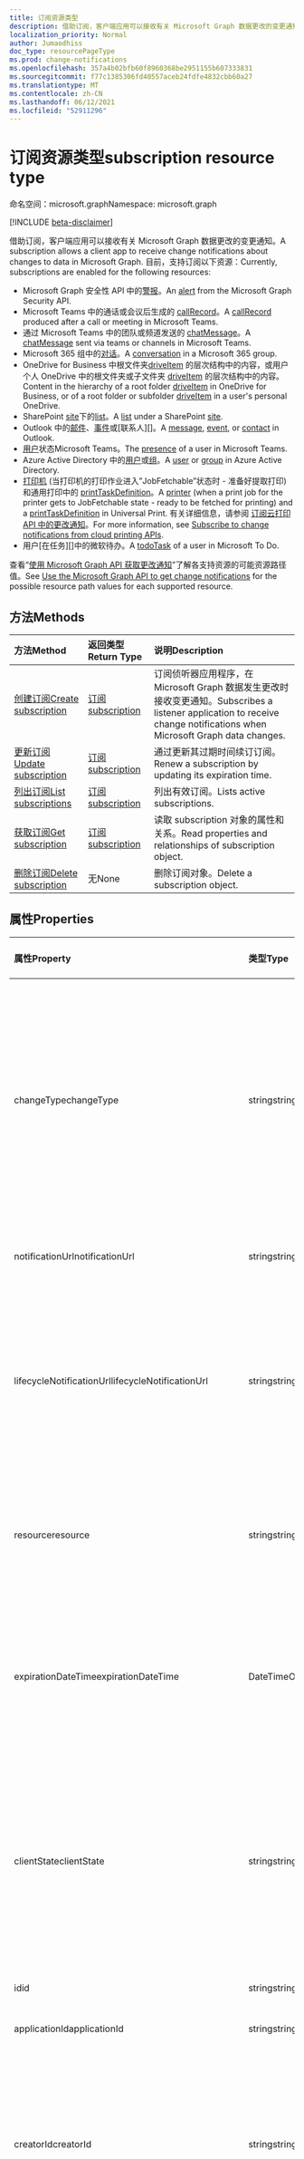 ```yaml
---
title: 订阅资源类型
description: 借助订阅，客户端应用可以接收有关 Microsoft Graph 数据更改的变更通知。 目前，支持订阅以下资源：
localization_priority: Normal
author: Jumaodhiss
doc_type: resourcePageType
ms.prod: change-notifications
ms.openlocfilehash: 357a4b02bfb60f8960368be2951155b607333831
ms.sourcegitcommit: f77c1385306fd40557aceb24fdfe4832cbb60a27
ms.translationtype: MT
ms.contentlocale: zh-CN
ms.lasthandoff: 06/12/2021
ms.locfileid: "52911296"
---
```

# <a name="subscription-resource-type"></a><span data-ttu-id="94b8b-104">订阅资源类型</span><span class="sxs-lookup"><span data-stu-id="94b8b-104">subscription resource type</span></span>

<span data-ttu-id="94b8b-105">命名空间：microsoft.graph</span><span class="sxs-lookup"><span data-stu-id="94b8b-105">Namespace: microsoft.graph</span></span>

[!INCLUDE [beta-disclaimer](../../includes/beta-disclaimer.md)]

<span data-ttu-id="94b8b-106">借助订阅，客户端应用可以接收有关 Microsoft Graph 数据更改的变更通知。</span><span class="sxs-lookup"><span data-stu-id="94b8b-106">A subscription allows a client app to receive change notifications about changes to data in Microsoft Graph.</span></span> <span data-ttu-id="94b8b-107">目前，支持订阅以下资源：</span><span class="sxs-lookup"><span data-stu-id="94b8b-107">Currently, subscriptions are enabled for the following resources:</span></span>

- <span data-ttu-id="94b8b-108">Microsoft Graph 安全性 API 中的[警报][]。</span><span class="sxs-lookup"><span data-stu-id="94b8b-108">An [alert][] from the Microsoft Graph Security API.</span></span>
- <span data-ttu-id="94b8b-109">Microsoft Teams 中的通话或会议后生成的 [callRecord][]。</span><span class="sxs-lookup"><span data-stu-id="94b8b-109">A [callRecord][] produced after a call or meeting in Microsoft Teams.</span></span>
- <span data-ttu-id="94b8b-110">通过 Microsoft Teams 中的团队或频道发送的 [chatMessage][]。</span><span class="sxs-lookup"><span data-stu-id="94b8b-110">A [chatMessage][] sent via teams or channels in Microsoft Teams.</span></span>
- <span data-ttu-id="94b8b-111">Microsoft 365 组中的[对话][]。</span><span class="sxs-lookup"><span data-stu-id="94b8b-111">A [conversation][] in a Microsoft 365 group.</span></span>
- <span data-ttu-id="94b8b-112">OneDrive for Business 中根文件夹[driveItem][] 的层次结构中的内容，或用户个人 OneDrive 中的根文件夹或子文件夹 [driveItem][] 的层次结构中的内容。</span><span class="sxs-lookup"><span data-stu-id="94b8b-112">Content in the hierarchy of a root folder [driveItem][] in OneDrive for Business, or of a root folder or subfolder [driveItem][] in a user's personal OneDrive.</span></span>
- <span data-ttu-id="94b8b-113">SharePoint [site][]下的[list][]。</span><span class="sxs-lookup"><span data-stu-id="94b8b-113">A [list][] under a SharePoint [site][].</span></span>
- <span data-ttu-id="94b8b-114">Outlook 中的[邮件][]、[事件][]或[联系人][]。</span><span class="sxs-lookup"><span data-stu-id="94b8b-114">A [message][], [event][], or [contact][] in Outlook.</span></span>
- <span data-ttu-id="94b8b-115">[用户][]状态Microsoft Teams。</span><span class="sxs-lookup"><span data-stu-id="94b8b-115">The [presence][] of a user in Microsoft Teams.</span></span>
- <span data-ttu-id="94b8b-116">Azure Active Directory 中的[用户][]或[组][]。</span><span class="sxs-lookup"><span data-stu-id="94b8b-116">A [user][] or [group][] in Azure Active Directory.</span></span>
- <span data-ttu-id="94b8b-117">[打印机][] (当打印机的打印作业进入”JobFetchable”状态时 - 准备好提取打印) 和通用打印中的 [printTaskDefinition][]。</span><span class="sxs-lookup"><span data-stu-id="94b8b-117">A [printer][] (when a print job for the printer gets to JobFetchable state - ready to be fetched for printing) and a [printTaskDefinition][] in Universal Print.</span></span> <span data-ttu-id="94b8b-118">有关详细信息，请参阅 [订阅云打印 API 中的更改通知](/graph/universal-print-webhook-notifications)。</span><span class="sxs-lookup"><span data-stu-id="94b8b-118">For more information, see [Subscribe to change notifications from cloud printing APIs](/graph/universal-print-webhook-notifications).</span></span>
- <span data-ttu-id="94b8b-119">用户[在任务][]中的微软待办。</span><span class="sxs-lookup"><span data-stu-id="94b8b-119">A [todoTask][] of a user in Microsoft To Do.</span></span>

<span data-ttu-id="94b8b-120">查看“[使用 Microsoft Graph API 获取更改通知](webhooks.md)”了解各支持资源的可能资源路径值。</span><span class="sxs-lookup"><span data-stu-id="94b8b-120">See [Use the Microsoft Graph API to get change notifications](webhooks.md) for the possible resource path values for each supported resource.</span></span>

## <a name="methods"></a><span data-ttu-id="94b8b-121">方法</span><span class="sxs-lookup"><span data-stu-id="94b8b-121">Methods</span></span>

| <span data-ttu-id="94b8b-122">方法</span><span class="sxs-lookup"><span data-stu-id="94b8b-122">Method</span></span> | <span data-ttu-id="94b8b-123">返回类型</span><span class="sxs-lookup"><span data-stu-id="94b8b-123">Return Type</span></span> | <span data-ttu-id="94b8b-124">说明</span><span class="sxs-lookup"><span data-stu-id="94b8b-124">Description</span></span> |
|:-------|:------------|:------------|
| [<span data-ttu-id="94b8b-125">创建订阅</span><span class="sxs-lookup"><span data-stu-id="94b8b-125">Create subscription</span></span>](../api/subscription-post-subscriptions.md) | [<span data-ttu-id="94b8b-126">订阅</span><span class="sxs-lookup"><span data-stu-id="94b8b-126">subscription</span></span>](subscription.md) | <span data-ttu-id="94b8b-127">订阅侦听器应用程序，在 Microsoft Graph 数据发生更改时接收变更通知。</span><span class="sxs-lookup"><span data-stu-id="94b8b-127">Subscribes a listener application to receive change notifications when Microsoft Graph data changes.</span></span> |
| [<span data-ttu-id="94b8b-128">更新订阅</span><span class="sxs-lookup"><span data-stu-id="94b8b-128">Update subscription</span></span>](../api/subscription-update.md) | [<span data-ttu-id="94b8b-129">订阅</span><span class="sxs-lookup"><span data-stu-id="94b8b-129">subscription</span></span>](subscription.md) | <span data-ttu-id="94b8b-130">通过更新其过期时间续订订阅。</span><span class="sxs-lookup"><span data-stu-id="94b8b-130">Renew a subscription by updating its expiration time.</span></span> |
| [<span data-ttu-id="94b8b-131">列出订阅</span><span class="sxs-lookup"><span data-stu-id="94b8b-131">List subscriptions</span></span>](../api/subscription-list.md) | [<span data-ttu-id="94b8b-132">订阅</span><span class="sxs-lookup"><span data-stu-id="94b8b-132">subscription</span></span>](subscription.md) | <span data-ttu-id="94b8b-133">列出有效订阅。</span><span class="sxs-lookup"><span data-stu-id="94b8b-133">Lists active subscriptions.</span></span> |
| [<span data-ttu-id="94b8b-134">获取订阅</span><span class="sxs-lookup"><span data-stu-id="94b8b-134">Get subscription</span></span>](../api/subscription-get.md) | [<span data-ttu-id="94b8b-135">订阅</span><span class="sxs-lookup"><span data-stu-id="94b8b-135">subscription</span></span>](subscription.md) | <span data-ttu-id="94b8b-136">读取 subscription 对象的属性和关系。</span><span class="sxs-lookup"><span data-stu-id="94b8b-136">Read properties and relationships of subscription object.</span></span> |
| [<span data-ttu-id="94b8b-137">删除订阅</span><span class="sxs-lookup"><span data-stu-id="94b8b-137">Delete subscription</span></span>](../api/subscription-delete.md) | <span data-ttu-id="94b8b-138">无</span><span class="sxs-lookup"><span data-stu-id="94b8b-138">None</span></span> | <span data-ttu-id="94b8b-139">删除订阅对象。</span><span class="sxs-lookup"><span data-stu-id="94b8b-139">Delete a subscription object.</span></span> |

## <a name="properties"></a><span data-ttu-id="94b8b-140">属性</span><span class="sxs-lookup"><span data-stu-id="94b8b-140">Properties</span></span>

| <span data-ttu-id="94b8b-141">属性</span><span class="sxs-lookup"><span data-stu-id="94b8b-141">Property</span></span> | <span data-ttu-id="94b8b-142">类型</span><span class="sxs-lookup"><span data-stu-id="94b8b-142">Type</span></span> | <span data-ttu-id="94b8b-143">说明</span><span class="sxs-lookup"><span data-stu-id="94b8b-143">Description</span></span> | <span data-ttu-id="94b8b-144">支持的资源</span><span class="sxs-lookup"><span data-stu-id="94b8b-144">Supported Resources</span></span> |
|:---------|:-----|:------------|:--------------|
| <span data-ttu-id="94b8b-145">changeType</span><span class="sxs-lookup"><span data-stu-id="94b8b-145">changeType</span></span> | <span data-ttu-id="94b8b-146">string</span><span class="sxs-lookup"><span data-stu-id="94b8b-146">string</span></span> | <span data-ttu-id="94b8b-147">指示订阅资源中将引发变更通知的更改类型。</span><span class="sxs-lookup"><span data-stu-id="94b8b-147">Indicates the type of change in the subscribed resource that will raise a change notification.</span></span> <span data-ttu-id="94b8b-148">支持的值是：`created`、`updated`、`deleted`。</span><span class="sxs-lookup"><span data-stu-id="94b8b-148">The supported values are: `created`, `updated`, `deleted`.</span></span> <span data-ttu-id="94b8b-149">可以使用以逗号分隔的列表组合多个值。</span><span class="sxs-lookup"><span data-stu-id="94b8b-149">Multiple values can be combined using a comma-separated list.</span></span> <span data-ttu-id="94b8b-150">必填。</span><span class="sxs-lookup"><span data-stu-id="94b8b-150">Required.</span></span> <br><br><span data-ttu-id="94b8b-151">注意：驱动器根项和列表变更通知仅支持 `updated` changeType。</span><span class="sxs-lookup"><span data-stu-id="94b8b-151">Note: Drive root item and list change notifications support only the `updated` changeType.</span></span> <span data-ttu-id="94b8b-152">用户和组的变更通知支持 `updated` 和 `deleted` changeType。</span><span class="sxs-lookup"><span data-stu-id="94b8b-152">User and group change notifications support `updated` and `deleted` changeType.</span></span> | <span data-ttu-id="94b8b-153">全部</span><span class="sxs-lookup"><span data-stu-id="94b8b-153">All</span></span> |
| <span data-ttu-id="94b8b-154">notificationUrl</span><span class="sxs-lookup"><span data-stu-id="94b8b-154">notificationUrl</span></span> | <span data-ttu-id="94b8b-155">string</span><span class="sxs-lookup"><span data-stu-id="94b8b-155">string</span></span> | <span data-ttu-id="94b8b-156">接收更改通知的终结点的 URL。</span><span class="sxs-lookup"><span data-stu-id="94b8b-156">The URL of the endpoint that receives the change notifications.</span></span> <span data-ttu-id="94b8b-157">该 URL 必须使用 HTTPS 协议。</span><span class="sxs-lookup"><span data-stu-id="94b8b-157">This URL must make use of the HTTPS protocol.</span></span> <span data-ttu-id="94b8b-158">必填。</span><span class="sxs-lookup"><span data-stu-id="94b8b-158">Required.</span></span> | <span data-ttu-id="94b8b-159">全部</span><span class="sxs-lookup"><span data-stu-id="94b8b-159">All</span></span> |
| <span data-ttu-id="94b8b-160">lifecycleNotificationUrl</span><span class="sxs-lookup"><span data-stu-id="94b8b-160">lifecycleNotificationUrl</span></span> | <span data-ttu-id="94b8b-161">string</span><span class="sxs-lookup"><span data-stu-id="94b8b-161">string</span></span> | <span data-ttu-id="94b8b-162">接收生命周期通知（包括 `subscriptionRemoved` 和 `missed` 通知）的终结点的 URL。</span><span class="sxs-lookup"><span data-stu-id="94b8b-162">The URL of the endpoint that receives lifecycle notifications, including `subscriptionRemoved` and `missed` notifications.</span></span> <span data-ttu-id="94b8b-163">该 URL 必须使用 HTTPS 协议。</span><span class="sxs-lookup"><span data-stu-id="94b8b-163">This URL must make use of the HTTPS protocol.</span></span> <span data-ttu-id="94b8b-164">可选。</span><span class="sxs-lookup"><span data-stu-id="94b8b-164">Optional.</span></span> <br><br><span data-ttu-id="94b8b-165">[阅读](/graph/webhooks-lifecycle)有关 Outlook 资源如何使用生命周期通知的详细信息。</span><span class="sxs-lookup"><span data-stu-id="94b8b-165">[Read more](/graph/webhooks-lifecycle) about how Outlook resources use lifecycle notifications.</span></span> | <span data-ttu-id="94b8b-166">全部</span><span class="sxs-lookup"><span data-stu-id="94b8b-166">All</span></span> |
| <span data-ttu-id="94b8b-167">resource</span><span class="sxs-lookup"><span data-stu-id="94b8b-167">resource</span></span> | <span data-ttu-id="94b8b-168">string</span><span class="sxs-lookup"><span data-stu-id="94b8b-168">string</span></span> | <span data-ttu-id="94b8b-169">指定要被监视以进行更改的资源。</span><span class="sxs-lookup"><span data-stu-id="94b8b-169">Specifies the resource that will be monitored for changes.</span></span> <span data-ttu-id="94b8b-170">不包含的基 URL (`https://graph.microsoft.com/beta/`)。</span><span class="sxs-lookup"><span data-stu-id="94b8b-170">Do not include the base URL (`https://graph.microsoft.com/beta/`).</span></span> <span data-ttu-id="94b8b-171">查看各支持资源的可能资源路径[值](webhooks.md)。</span><span class="sxs-lookup"><span data-stu-id="94b8b-171">See the possible resource path [values](webhooks.md) for each supported resource.</span></span> <span data-ttu-id="94b8b-172">必填。</span><span class="sxs-lookup"><span data-stu-id="94b8b-172">Required.</span></span> | <span data-ttu-id="94b8b-173">全部</span><span class="sxs-lookup"><span data-stu-id="94b8b-173">All</span></span> |
| <span data-ttu-id="94b8b-174">expirationDateTime</span><span class="sxs-lookup"><span data-stu-id="94b8b-174">expirationDateTime</span></span> | <span data-ttu-id="94b8b-175">DateTimeOffset</span><span class="sxs-lookup"><span data-stu-id="94b8b-175">DateTimeOffset</span></span> | <span data-ttu-id="94b8b-176">指定 webhook 订阅过期的日期和时间。</span><span class="sxs-lookup"><span data-stu-id="94b8b-176">Specifies the date and time when the webhook subscription expires.</span></span> <span data-ttu-id="94b8b-177">时间为 UTC 时间，可以是距离订阅创建的一段时间（因订阅资源不同而异）。</span><span class="sxs-lookup"><span data-stu-id="94b8b-177">The time is in UTC, and can be an amount of time from subscription creation that varies for the resource subscribed to.</span></span>  <span data-ttu-id="94b8b-178">请参阅下表，了解支持的最长订阅有效期。</span><span class="sxs-lookup"><span data-stu-id="94b8b-178">See the table below for maximum supported subscription length of time.</span></span> <span data-ttu-id="94b8b-179">必填。</span><span class="sxs-lookup"><span data-stu-id="94b8b-179">Required.</span></span> | <span data-ttu-id="94b8b-180">全部</span><span class="sxs-lookup"><span data-stu-id="94b8b-180">All</span></span> |
| <span data-ttu-id="94b8b-181">clientState</span><span class="sxs-lookup"><span data-stu-id="94b8b-181">clientState</span></span> | <span data-ttu-id="94b8b-182">string</span><span class="sxs-lookup"><span data-stu-id="94b8b-182">string</span></span> | <span data-ttu-id="94b8b-183">指定服务在每个更改通知中发送的 **clientState** 属性的值。</span><span class="sxs-lookup"><span data-stu-id="94b8b-183">Specifies the value of the **clientState** property sent by the service in each change notification.</span></span> <span data-ttu-id="94b8b-184">最大长度为 255 个字符。</span><span class="sxs-lookup"><span data-stu-id="94b8b-184">The maximum length is 255 characters.</span></span> <span data-ttu-id="94b8b-185">通过比较与订阅一起发送的 **clientState** 属性的值与每个更改通知一起收到的 **clientState** 属性的值，客户端可以检查更改通知是否来自服务。</span><span class="sxs-lookup"><span data-stu-id="94b8b-185">The client can check that the change notification came from the service by comparing the value of the **clientState** property sent with the subscription with the value of the **clientState** property received with each change notification.</span></span> <span data-ttu-id="94b8b-186">可选。</span><span class="sxs-lookup"><span data-stu-id="94b8b-186">Optional.</span></span> | <span data-ttu-id="94b8b-187">全部</span><span class="sxs-lookup"><span data-stu-id="94b8b-187">All</span></span> |
| <span data-ttu-id="94b8b-188">id</span><span class="sxs-lookup"><span data-stu-id="94b8b-188">id</span></span> | <span data-ttu-id="94b8b-189">string</span><span class="sxs-lookup"><span data-stu-id="94b8b-189">string</span></span> | <span data-ttu-id="94b8b-p111">订阅的唯一标识符。只读。</span><span class="sxs-lookup"><span data-stu-id="94b8b-p111">Unique identifier for the subscription. Read-only.</span></span> | <span data-ttu-id="94b8b-192">全部</span><span class="sxs-lookup"><span data-stu-id="94b8b-192">All</span></span> |
| <span data-ttu-id="94b8b-193">applicationId</span><span class="sxs-lookup"><span data-stu-id="94b8b-193">applicationId</span></span> | <span data-ttu-id="94b8b-194">string</span><span class="sxs-lookup"><span data-stu-id="94b8b-194">string</span></span> | <span data-ttu-id="94b8b-p112">用于创建订阅的应用程序的标识符。 只读。</span><span class="sxs-lookup"><span data-stu-id="94b8b-p112">Identifier of the application used to create the subscription. Read-only.</span></span> | <span data-ttu-id="94b8b-197">全部</span><span class="sxs-lookup"><span data-stu-id="94b8b-197">All</span></span> |
| <span data-ttu-id="94b8b-198">creatorId</span><span class="sxs-lookup"><span data-stu-id="94b8b-198">creatorId</span></span> | <span data-ttu-id="94b8b-199">string</span><span class="sxs-lookup"><span data-stu-id="94b8b-199">string</span></span> | <span data-ttu-id="94b8b-200">已创建订阅的用户或服务主体的标识符。</span><span class="sxs-lookup"><span data-stu-id="94b8b-200">Identifier of the user or service principal that created the subscription.</span></span> <span data-ttu-id="94b8b-201">如果应用使用委派权限创建订阅，则此字段包含代表应用调用的登录用户的 ID。</span><span class="sxs-lookup"><span data-stu-id="94b8b-201">If the app used delegated permissions to create the subscription, this field contains the ID of the signed-in user the app called on behalf of.</span></span> <span data-ttu-id="94b8b-202">如果应用程序使用应用程序权限，则此字段包含与应用程序对应的服务主体的 ID。</span><span class="sxs-lookup"><span data-stu-id="94b8b-202">If the app used application permissions, this field contains the ID of the service principal corresponding to the app.</span></span> <span data-ttu-id="94b8b-203">只读。</span><span class="sxs-lookup"><span data-stu-id="94b8b-203">Read-only.</span></span> | <span data-ttu-id="94b8b-204">全部</span><span class="sxs-lookup"><span data-stu-id="94b8b-204">All</span></span> |
| <span data-ttu-id="94b8b-205">includeResourceData</span><span class="sxs-lookup"><span data-stu-id="94b8b-205">includeResourceData</span></span> | <span data-ttu-id="94b8b-206">布尔值</span><span class="sxs-lookup"><span data-stu-id="94b8b-206">Boolean</span></span> | <span data-ttu-id="94b8b-207">设置为 `true` 时，更改通知[包括资源数据](/graph/webhooks-with-resource-data)（例如聊天消息的内容）。</span><span class="sxs-lookup"><span data-stu-id="94b8b-207">When set to `true`, change notifications [include resource data](/graph/webhooks-with-resource-data) (such as content of a chat message).</span></span> <span data-ttu-id="94b8b-208">可选。</span><span class="sxs-lookup"><span data-stu-id="94b8b-208">Optional.</span></span> | <span data-ttu-id="94b8b-209">全部</span><span class="sxs-lookup"><span data-stu-id="94b8b-209">All</span></span> |
| <span data-ttu-id="94b8b-210">encryptionCertificate</span><span class="sxs-lookup"><span data-stu-id="94b8b-210">encryptionCertificate</span></span> | <span data-ttu-id="94b8b-211">string</span><span class="sxs-lookup"><span data-stu-id="94b8b-211">string</span></span> | <span data-ttu-id="94b8b-212">带有公钥的证书 的base64 编码表示形式，用于对更改通知中的资源数据进行加密。</span><span class="sxs-lookup"><span data-stu-id="94b8b-212">A base64-encoded representation of a certificate with a public key used to encrypt resource data in change notifications.</span></span> <span data-ttu-id="94b8b-213">可选。</span><span class="sxs-lookup"><span data-stu-id="94b8b-213">Optional.</span></span> <span data-ttu-id="94b8b-214">**includeResourceData** 为 true 时是必需的。</span><span class="sxs-lookup"><span data-stu-id="94b8b-214">Required when **includeResourceData** is true.</span></span> | <span data-ttu-id="94b8b-215">全部</span><span class="sxs-lookup"><span data-stu-id="94b8b-215">All</span></span> |
| <span data-ttu-id="94b8b-216">encryptionCertificateId</span><span class="sxs-lookup"><span data-stu-id="94b8b-216">encryptionCertificateId</span></span> | <span data-ttu-id="94b8b-217">string</span><span class="sxs-lookup"><span data-stu-id="94b8b-217">string</span></span> | <span data-ttu-id="94b8b-218">自定义应用提供的标识符，用于帮助识别解密资源数据所需的证书。</span><span class="sxs-lookup"><span data-stu-id="94b8b-218">A custom app-provided identifier to help identify the certificate needed to decrypt resource data.</span></span> <span data-ttu-id="94b8b-219">可选。</span><span class="sxs-lookup"><span data-stu-id="94b8b-219">Optional.</span></span> <span data-ttu-id="94b8b-220">**includeResourceData** 为 true 时是必需的。</span><span class="sxs-lookup"><span data-stu-id="94b8b-220">Required when **includeResourceData** is true.</span></span> | <span data-ttu-id="94b8b-221">全部</span><span class="sxs-lookup"><span data-stu-id="94b8b-221">All</span></span> |
| <span data-ttu-id="94b8b-222">latestSupportedTlsVersion</span><span class="sxs-lookup"><span data-stu-id="94b8b-222">latestSupportedTlsVersion</span></span> | <span data-ttu-id="94b8b-223">string</span><span class="sxs-lookup"><span data-stu-id="94b8b-223">string</span></span> | <span data-ttu-id="94b8b-224">指定由 **notificationUrl** 指定的通知端点支持的 "传输层安全性 (TLS)" 的最新版本。</span><span class="sxs-lookup"><span data-stu-id="94b8b-224">Specifies the latest version of Transport Layer Security (TLS) that the notification endpoint, specified by **notificationUrl**, supports.</span></span> <span data-ttu-id="94b8b-225">可能的值包括 `v1_0`、`v1_1`、`v1_2`、`v1_3`。</span><span class="sxs-lookup"><span data-stu-id="94b8b-225">The possible values are: `v1_0`, `v1_1`, `v1_2`, `v1_3`.</span></span> </br></br><span data-ttu-id="94b8b-226">对于通知终结点支持低于当前推荐版本（TLS 1.2）的版本的订阅者，通过设置 [Timeline](https://developer.microsoft.com/graph/blogs/microsoft-graph-subscriptions-deprecating-tls-1-0-and-1-1/) 指定此属性，可在完成升级到 TLS 1.2 前暂时使用其过时的 TLS 版本。</span><span class="sxs-lookup"><span data-stu-id="94b8b-226">For subscribers whose notification endpoint supports a version lower than the currently recommended version (TLS 1.2), specifying this property by a set [timeline](https://developer.microsoft.com/graph/blogs/microsoft-graph-subscriptions-deprecating-tls-1-0-and-1-1/) allows them to temporarily use their deprecated version of TLS before completing their upgrade to TLS 1.2.</span></span> <span data-ttu-id="94b8b-227">对于这些订阅者，不按时间线设置此属性会导致订阅操作失败。</span><span class="sxs-lookup"><span data-stu-id="94b8b-227">For these subscribers, not setting this property per the timeline would result in subscription operations failing.</span></span> </br></br><span data-ttu-id="94b8b-228">对于其通知端点已支持 TLS 1.2 的订阅者，设置此属性是可选的。</span><span class="sxs-lookup"><span data-stu-id="94b8b-228">For subscribers whose notification endpoint already supports TLS 1.2, setting this property is optional.</span></span> <span data-ttu-id="94b8b-229">在这种情况下，Microsoft Graph 将属性默认设置为 `v1_2`。</span><span class="sxs-lookup"><span data-stu-id="94b8b-229">In such cases, Microsoft Graph defaults the property to `v1_2`.</span></span> | <span data-ttu-id="94b8b-230">全部</span><span class="sxs-lookup"><span data-stu-id="94b8b-230">All</span></span> |
| <span data-ttu-id="94b8b-231">notificationContentType</span><span class="sxs-lookup"><span data-stu-id="94b8b-231">notificationContentType</span></span> | <span data-ttu-id="94b8b-232">字符串</span><span class="sxs-lookup"><span data-stu-id="94b8b-232">string</span></span> | <span data-ttu-id="94b8b-233">MS Graph 所需的内容类型为更改支持的资源类型变更通知。</span><span class="sxs-lookup"><span data-stu-id="94b8b-233">Desired content-type for MS Graph change notifications for supported resource types.</span></span> <span data-ttu-id="94b8b-234">默认内容类型为“application/json”内容类型。</span><span class="sxs-lookup"><span data-stu-id="94b8b-234">The default content-type is the "application/json" content-type.</span></span> | <span data-ttu-id="94b8b-235">全部</span><span class="sxs-lookup"><span data-stu-id="94b8b-235">All</span></span> |
| <span data-ttu-id="94b8b-236">notificationQueryOptions</span><span class="sxs-lookup"><span data-stu-id="94b8b-236">notificationQueryOptions</span></span> | <span data-ttu-id="94b8b-237">字符串</span><span class="sxs-lookup"><span data-stu-id="94b8b-237">string</span></span> | <span data-ttu-id="94b8b-238">用于指定目标资源值的 OData 查询选项。</span><span class="sxs-lookup"><span data-stu-id="94b8b-238">OData Query Options for specifying value for the targeting resource.</span></span> <span data-ttu-id="94b8b-239">当资源达到与此处所提供的查询选项相匹配的状态时，客户端会收到通知。</span><span class="sxs-lookup"><span data-stu-id="94b8b-239">Clients receive notifications when resource reaches the state matching the query options provided here.</span></span> <span data-ttu-id="94b8b-240">有了订阅创建有效负载中的新属性以及所有现有属性后，每当资源达到 “notificationQueryOptions” 属性中提到的所需状态时，Webhook 就会发送通知，例如当打印作业完成时、当打印作业资源 `isFetchable` 属性值变为 true 时，等等。</span><span class="sxs-lookup"><span data-stu-id="94b8b-240">With this new property in the subscription creation payload along with all existing properties, Webhooks will deliver notifications whenever a resource reaches the desired state mentioned in the notificationQueryOptions property eg  when the print job is completed, when a print job resource `isFetchable` property value becomes true etc.</span></span> | [<span data-ttu-id="94b8b-241">通用打印服务</span><span class="sxs-lookup"><span data-stu-id="94b8b-241">Universal Print Service</span></span>](/graph/universal-print-webhook-notifications) |

### <a name="maximum-length-of-subscription-per-resource-type"></a><span data-ttu-id="94b8b-242">每个资源类型的最长订阅有效期</span><span class="sxs-lookup"><span data-stu-id="94b8b-242">Maximum length of subscription per resource type</span></span>

| <span data-ttu-id="94b8b-243">Resource</span><span class="sxs-lookup"><span data-stu-id="94b8b-243">Resource</span></span>            | <span data-ttu-id="94b8b-244">最大过期时间</span><span class="sxs-lookup"><span data-stu-id="94b8b-244">Maximum expiration time</span></span>  |
|:--------------------|:-------------------------|
| <span data-ttu-id="94b8b-245">安全 **警报**</span><span class="sxs-lookup"><span data-stu-id="94b8b-245">Security **alert**</span></span>     | <span data-ttu-id="94b8b-246">43200分钟（不到 30 天）</span><span class="sxs-lookup"><span data-stu-id="94b8b-246">43200 minutes (under 30 days)</span></span>  |
| <span data-ttu-id="94b8b-247">Teams **callRecord**</span><span class="sxs-lookup"><span data-stu-id="94b8b-247">Teams **callRecord**</span></span>    | <span data-ttu-id="94b8b-248">4230 分钟（不到 3 天）</span><span class="sxs-lookup"><span data-stu-id="94b8b-248">4230 minutes (under 3 days)</span></span>  |
| <span data-ttu-id="94b8b-249">Teams **chatMessage**</span><span class="sxs-lookup"><span data-stu-id="94b8b-249">Teams **chatMessage**</span></span>    | <span data-ttu-id="94b8b-250">60 分钟（1 小时）</span><span class="sxs-lookup"><span data-stu-id="94b8b-250">60 minutes (1 hour)</span></span>  |
| <span data-ttu-id="94b8b-251">组 **对话**</span><span class="sxs-lookup"><span data-stu-id="94b8b-251">Group **conversation**</span></span> | <span data-ttu-id="94b8b-252">4230 分钟（不到 3 天）</span><span class="sxs-lookup"><span data-stu-id="94b8b-252">4230 minutes (under 3 days)</span></span>    |
| <span data-ttu-id="94b8b-253">OneDrive **driveItem**</span><span class="sxs-lookup"><span data-stu-id="94b8b-253">OneDrive **driveItem**</span></span>    | <span data-ttu-id="94b8b-254">30 天 (42300 分钟) </span><span class="sxs-lookup"><span data-stu-id="94b8b-254">42300 minutes (under 30 days)</span></span>    |
| <span data-ttu-id="94b8b-255">SharePoint **列表**</span><span class="sxs-lookup"><span data-stu-id="94b8b-255">SharePoint **list**</span></span>    | <span data-ttu-id="94b8b-256">30 天 (42300 分钟) </span><span class="sxs-lookup"><span data-stu-id="94b8b-256">42300 minutes (under 30 days)</span></span>    |
| <span data-ttu-id="94b8b-257">Outlook **邮件**、**事件**、**联系人**</span><span class="sxs-lookup"><span data-stu-id="94b8b-257">Outlook **message**, **event**, **contact**</span></span>              | <span data-ttu-id="94b8b-258">4230 分钟（不到 3 天）</span><span class="sxs-lookup"><span data-stu-id="94b8b-258">4230 minutes (under 3 days)</span></span>    |
| <span data-ttu-id="94b8b-259">**用户**、**组**、其他目录资源</span><span class="sxs-lookup"><span data-stu-id="94b8b-259">**user**, **group**, other directory resources</span></span>   | <span data-ttu-id="94b8b-260">4230 分钟（不到 3 天）</span><span class="sxs-lookup"><span data-stu-id="94b8b-260">4230 minutes (under 3 days)</span></span>    |
| <span data-ttu-id="94b8b-261">**状态**</span><span class="sxs-lookup"><span data-stu-id="94b8b-261">**presence**</span></span>        | <span data-ttu-id="94b8b-262">60 分钟（1 小时）</span><span class="sxs-lookup"><span data-stu-id="94b8b-262">60 minutes (1 hour)</span></span> |
| <span data-ttu-id="94b8b-263">打印 **打印机**</span><span class="sxs-lookup"><span data-stu-id="94b8b-263">Print **printer**</span></span> | <span data-ttu-id="94b8b-264">4230 分钟（不到 3 天）</span><span class="sxs-lookup"><span data-stu-id="94b8b-264">4230 minutes (under 3 days)</span></span>    |
| <span data-ttu-id="94b8b-265">打印 **printTaskDefinition**</span><span class="sxs-lookup"><span data-stu-id="94b8b-265">Print **printTaskDefinition**</span></span> | <span data-ttu-id="94b8b-266">4230 分钟（不到 3 天）</span><span class="sxs-lookup"><span data-stu-id="94b8b-266">4230 minutes (under 3 days)</span></span>    |
| <span data-ttu-id="94b8b-267">**todoTask**</span><span class="sxs-lookup"><span data-stu-id="94b8b-267">**todoTask**</span></span>              | <span data-ttu-id="94b8b-268">4230 分钟（不到 3 天）</span><span class="sxs-lookup"><span data-stu-id="94b8b-268">4230 minutes (under 3 days)</span></span>    |


> <span data-ttu-id="94b8b-269">**注意：** 现有和新的应用都不得超过支持的这一上限值。</span><span class="sxs-lookup"><span data-stu-id="94b8b-269">**Note:** Existing applications and new applications should not exceed the supported value.</span></span> <span data-ttu-id="94b8b-270">今后，任何超出最大值的订阅创建或续订请求都将失败。</span><span class="sxs-lookup"><span data-stu-id="94b8b-270">In the future, any requests to create or renew a subscription beyond the maximum value will fail.</span></span>

## <a name="relationships"></a><span data-ttu-id="94b8b-271">关系</span><span class="sxs-lookup"><span data-stu-id="94b8b-271">Relationships</span></span>

<span data-ttu-id="94b8b-272">无。</span><span class="sxs-lookup"><span data-stu-id="94b8b-272">None.</span></span>

## <a name="json-representation"></a><span data-ttu-id="94b8b-273">JSON 表示形式</span><span class="sxs-lookup"><span data-stu-id="94b8b-273">JSON representation</span></span>

<span data-ttu-id="94b8b-274">下面是资源的 JSON 表示形式。</span><span class="sxs-lookup"><span data-stu-id="94b8b-274">Here is a JSON representation of the resource.</span></span>

<!--{
  "blockType": "resource",
  "optionalProperties": [],
  "baseType": "microsoft.graph.entity",
  "@odata.type": "microsoft.graph.subscription",
  "@odata.annotations": [
    {
      "capabilities": {
        "skippable": false,
        "toppable": false,
        "countable": false,
        "expandable": false,
        "filterable": false,
        "referenceable": false,
        "selectable": false,
        "sortable": false
      }
    }
  ]
}-->

```json
{
  "changeType": "string",
  "notificationUrl": "string",
  "lifecycleNotificationUrl": "string",
  "resource": "string",
  "applicationId" : "string",
  "expirationDateTime": "string (timestamp)",
  "id": "string (identifier)",
  "clientState": "string",
  "creatorId": "string",
  "includeResourceData": "boolean",
  "encryptionCertificate": "string",
  "encryptionCertificateId": "string",
  "latestSupportedTlsVersion": "string",
  "notificationContentType": "string",
  "notificationQueryOptions": "string"
}
```

[contact]: ./contact.md
[对话]: ./conversation.md
[conversation]: ./conversation.md
[driveItem]: ./driveitem.md
[list]: ./list.md
[site]: ./site.md
[事件]: ./event.md
[event]: ./event.md
[组]: ./group.md
[group]: ./group.md
[邮件]: ./message.md
[message]: ./message.md
[用户]: ./user.md
[user]: ./user.md
[警报]: ./alert.md
[alert]: ./alert.md
[chatMessage]: ./chatmessage.md
[callRecord]: ./callrecords-callrecord.md
[状态]: ./presence.md
[presence]: ./presence.md
[打印机]: ./printer.md
[printer]: ./printer.md
[printTaskDefinition]: ./printtaskdefinition.md
[todoTask]: ./todotask.md

<!-- uuid: 8fcb5dbc-d5aa-4681-8e31-b001d5168d79
2015-10-25 14:57:30 UTC -->
<!--
{
  "type": "#page.annotation",
  "description": "subscription resource",
  "keywords": "",
  "section": "documentation",
  "tocPath": "",
  "suppressions": []
}
-->


